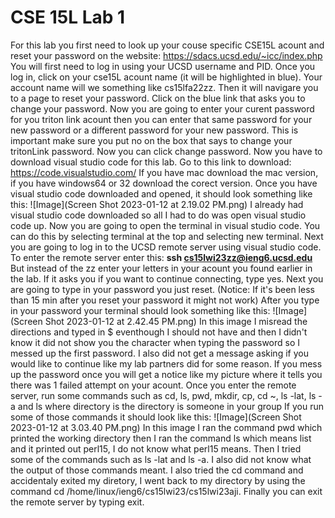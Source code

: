 # CSE 15L Lab 1
For this lab you first need to look up your couse specific CSE15L acount and reset your password on the website: 
https://sdacs.ucsd.edu/~icc/index.php
You will first need to log in using your UCSD username and PID.
Once you log in, click on your cse15L acount name (it will be highlighted in blue). Your account name will we something like cs15lfa22zz.
Then it will navigare you to a page to reset your password. Click on the blue link that asks you to change your password.
Now you are going to enter your curent password for you triton link acount then you can enter that same password for your new password or a different password for your new password.
This is important make sure you put no on the box that says to change your tritonLink password. Now you can click change password.
Now you have to download visual studio code for this lab. Go to this link to download:
https://code.visualstudio.com/
If you have mac download the mac version, if you have windows64 or 32 download the corect version. 
Once you have visual studio code downloaded and opened, it should look something like this:
![Image](Screen Shot 2023-01-12 at 2.19.02 PM.png)
I already had visual studio code downloaded so all I had to do was open visual studio code up.
Now you are going to open the terminal in visual studio code. You can do this by selecting terminal at the top and selecting new terminal.
Next you are going to log in to the UCSD remote server using visual studio code.
To enter the remote server enter this: **ssh cs15lwi23zz@ieng6.ucsd.edu**
But instead of the zz enter your letters in your acount you found earlier in the lab.
If it asks you if you want to continue connecting, type yes.
Next you are going to type in your password you just reset. (Notice: If it's been less than 15 min after you reset your password it might not work)
After you type in your password your terminal should look something like this:
![Image](Screen Shot 2023-01-12 at 2.42.45 PM.png)
In this image I misread the directions and typed in $ eventhough I should not have and then I didn't know it did not show you the character when typing the password so I messed up the first password. I also did not get a message asking if you would like to continue like my lab partners did for some reason.
If you mess up the password once you will get a notice like my picture where it tells you there was 1 failed attempt on your acount.
Once you enter the remote server, run some commands such as cd, ls, pwd, mkdir, cp, cd ~, ls -lat, ls -a and ls <directory> where directory is the directory is someone in your group
If you run some of those commands it should look like this:
![Image](Screen Shot 2023-01-12 at 3.03.40 PM.png)
In this image I ran the command pwd which printed the working directory then I ran the command ls which means list and it printed out perl15, I do not know what perl15 means. Then I tried some of the commands such as ls -lat and ls -a. I also did not know what the output of those commands meant. I also tried the cd command and accidentaly exited my diretory, I went back to my directory by using the command cd /home/linux/ieng6/cs15lwi23/cs15lwi23aji.
Finally you can exit the remote server by typing exit.

